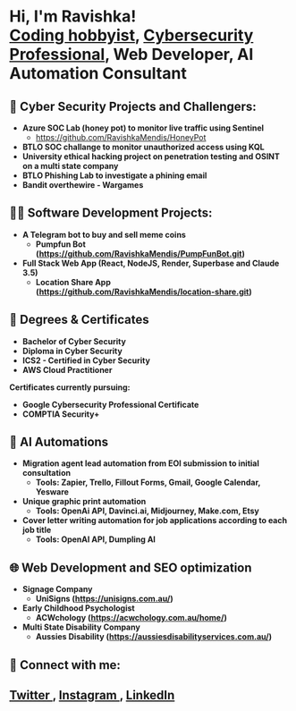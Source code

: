 <h1>Hi, I'm Ravishka! <br/><a href="https://github.com/joshmadakor1">Coding hobbyist</a>, <a href="https://www.linkedin.com/in/ravishkamendis/">Cybersecurity Professional</a>, Web Developer, AI Automation Consultant
  

<h2>👮 Cyber Security Projects and Challengers:</h2>

- <b>Azure SOC Lab (honey pot) to monitor live traffic using Sentinel</b>
  - https://github.com/RavishkaMendis/HoneyPot
- <b>BTLO SOC challange to monitor unauthorized access using KQL</b>
- <b> University ethical hacking project on penetration testing and OSINT on a multi state company
- <b>BTLO Phishing Lab to investigate a phining email </b>
- <b>Bandit overthewire - Wargames</b>

<h2>👨‍💻 Software Development Projects:</h2>

- <b>A Telegram bot to buy and sell meme coins</b>
  - Pumpfun Bot (https://github.com/RavishkaMendis/PumpFunBot.git)
- <b>Full Stack Web App (React, NodeJS, Render, Superbase and Claude 3.5)</b>
  - Location Share App (https://github.com/RavishkaMendis/location-share.git)

<h2> 📄 Degrees & Certificates </h2>

- <b> Bachelor of Cyber Security </b>
- <b> Diploma in Cyber Security </b>
- <b> ICS2 - Certified in Cyber Security </b>
- <b> AWS Cloud Practitioner </b>

Certificates currently pursuing: 
  - Google Cybersecurity Professional Certificate
  - COMPTIA Security+

<h2> 🤖 AI Automations</h2>

- <b> Migration agent lead automation from EOI submission to initial consultation </b>
    - Tools: Zapier, Trello, Fillout Forms, Gmail, Google Calendar, Yesware
- <b> Unique graphic print automation </b>
    - Tools: OpenAi API, Davinci.ai, Midjourney, Make.com, Etsy
- <b> Cover letter writing automation for job applications according to each job title </b>
    - Tools: OpenAI API, Dumpling AI

<h2> 🌐 Web Development and SEO optimization</h2>

- <b> Signage Company</b>
  - UniSigns (https://unisigns.com.au/)
- <b> Early Childhood Psychologist</b>
  - ACWchology (https://acwchology.com.au/home/)
- <b> Multi State Disability Company</b>
  - Aussies Disability (https://aussiesdisabilityservices.com.au/)


<h2> 🤳 Connect with me:</h2>

<h2> <a href = "https://twitter.com/ravmendis">  Twitter </a> , <a href = "https://www.instagram.com/ravishkamendis"> Instagram </a>  , <a href = "https://linkedin.com/in/ravishkamendis"> LinkedIn </a> 

<!--

- 🔭 I’m currently working on ...
- 🌱 I’m currently learning ...
- 👯 I’m looking to collaborate on ...
- 🤔 I’m looking for help with ...
- 💬 Ask me about ...
- ⚡ Fun fact: ...
-->
